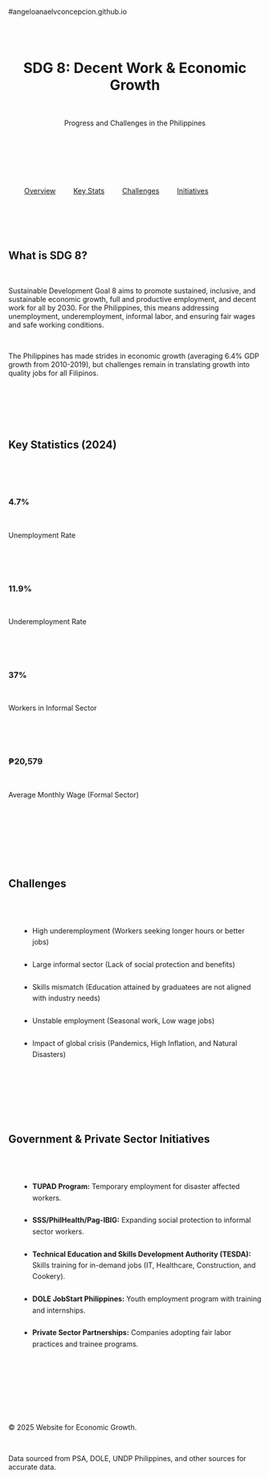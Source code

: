 #angeloanaelvconcepcion.github.io
<!DOCTYPE html>
<html lang="en">
<head>
    <meta charset="UTF-8">
    <meta name="viewport" content="width=device-width, initial-scale=1.0">
    <title>About Decent Work and Economic Growth in The Philippines</title>
    <style>
        * {
            margin: 0;
            padding: 0;
            box-sizing: border-box;
            font-family: 'Segoe UI', Tahoma, Geneva, Verdana, sans-serif;
        }
        body {
            background-color: #f8f9fa;
            color: #333;
        }
        /* Header */
        header {
            background-color: #28a745; /* Green for SDG 8 */
            color: white;
            padding: 2rem;
            text-align: center;
        }
        header h1 {
            font-size: 2.5rem;
            margin-bottom: 0.5rem;
        }
        header p {
            font-size: 1.2rem;
            opacity: 0.9;
        }
        /* Navigation */
        nav {
            background-color: #218838;
            padding: 1rem;
            text-align: center;
        }
        nav a {
            color: white;
            text-decoration: none;
            margin: 0 1rem;
            font-weight: 500;
        }
        nav a:hover {
            text-decoration: underline;
        }
        /* Container */
        .container {
            max-width: 1200px;
            margin: 2rem auto;
            padding: 0 2rem;
        }
        /* Sections */
        .section {
            background-color: white;
            padding: 2rem;
            margin-bottom: 2rem;
            border-radius: 8px;
            box-shadow: 0 2px 5px rgba(0,0,0,0.1);
        }
        .section h2 {
            color: #28a745;
            margin-bottom: 1.5rem;
            border-bottom: 2px solid #28a745;
            padding-bottom: 0.5rem;
        }
        .stats-grid {
            display: grid;
            grid-template-columns: repeat(auto-fit, minmax(250px, 1fr));
            gap: 1.5rem;
            margin-top: 1.5rem;
        }
        .stat-card {
            background-color: #e9f5e9;
            padding: 1.5rem;
            border-radius: 8px;
            text-align: center;
        }
        .stat-card h3 {
            color: #28a745;
            font-size: 2rem;
            margin-bottom: 0.5rem;
        }
        .stat-card p {
            font-size: 0.9rem;
            opacity: 0.8;
        }
        /* Footer */
        footer {
            background-color: #28a745;
            color: white;
            text-align: center;
            padding: 1.5rem;
            margin-top: 2rem;
        }
        /* Mobile Responsiveness */
        @media (max-width: 768px) {
            nav a {
                display: block;
                margin: 0.5rem 0;
            }
            header h1 {
                font-size: 2rem;
            }
        }
    </style>
</head>
<body>
    <header>
        <h1>SDG 8: Decent Work & Economic Growth</h1>
        <p>Progress and Challenges in the Philippines</p>
    </header>

    <nav>
        <a href="#overview">Overview</a>
        <a href="#stats">Key Stats</a>
        <a href="#challenges">Challenges</a>
        <a href="#initiatives">Initiatives</a>
    </nav>

    <div class="container">
        <section id="overview" class="section">
            <h2>What is SDG 8?</h2>
            <p>Sustainable Development Goal 8 aims to promote sustained, inclusive, and sustainable economic growth, full and productive employment, and decent work for all by 2030. For the Philippines, this means addressing unemployment, underemployment, informal labor, and ensuring fair wages and safe working conditions.</p>
            <p>The Philippines has made strides in economic growth (averaging 6.4% GDP growth from 2010-2019), but challenges remain in translating growth into quality jobs for all Filipinos.</p>
        </section>

        <section id="stats" class="section">
            <h2>Key Statistics (2024)</h2>
            <div class="stats-grid">
                <div class="stat-card">
                    <h3>4.7%</h3>
                    <p>Unemployment Rate</p>
                </div>
                <div class="stat-card">
                    <h3>11.9%</h3>
                    <p>Underemployment Rate</p>
                </div>
                <div class="stat-card">
                    <h3>37%</h3>
                    <p>Workers in Informal Sector</p>
                </div>
                <div class="stat-card">
                    <h3>₱20,579</h3>
                    <p>Average Monthly Wage (Formal Sector)</p>
                </div>
            </div>
        </section>

        <section id="challenges" class="section">
            <h2>Challenges</h2>
            <ul style="margin-left: 1.5rem; line-height: 1.6;">
                <li>High underemployment (Workers seeking longer hours or better jobs)</li>
                <li>Large informal sector (Lack of social protection and benefits)</li>
                <li>Skills mismatch (Education attained by graduatees are not aligned with industry needs)</li>
                <li>Unstable employment (Seasonal work, Low wage jobs)</li>
                <li>Impact of global crisis (Pandemics, High Inflation, and Natural Disasters)</li>
            </ul>
        </section>

        <section id="initiatives" class="section">
            <h2>Government & Private Sector Initiatives</h2>
            <ul style="margin-left: 1.5rem; line-height: 1.6;">
                <li><strong>TUPAD Program:</strong> Temporary employment for disaster affected workers.</li>
                <li><strong>SSS/PhilHealth/Pag-IBIG:</strong> Expanding social protection to informal sector workers.</li>
                <li><strong>Technical Education and Skills Development Authority (TESDA):</strong> Skills training for in-demand jobs (IT, Healthcare, Construction, and Cookery).</li>
                <li><strong>DOLE JobStart Philippines:</strong> Youth employment program with training and internships.</li>
                <li><strong>Private Sector Partnerships:</strong> Companies adopting fair labor practices and trainee programs.</li>
            </ul>
        </section>
    </div>

    <footer>
        <p>&copy; 2025 Website for Economic Growth.</p>
        <p>Data sourced from PSA, DOLE, UNDP Philippines, and other sources for accurate data.</p>
    </footer>
</body>
</html>
